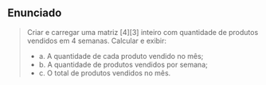 ## Enunciado

> Criar e carregar uma matriz [4][3] inteiro com quantidade de produtos vendidos em 4 semanas. Calcular e exibir: 
> - a. A quantidade de cada produto vendido no mês; 
> - b. A quantidade de produtos vendidos por semana; 
> - c. O total de produtos vendidos no mês. 